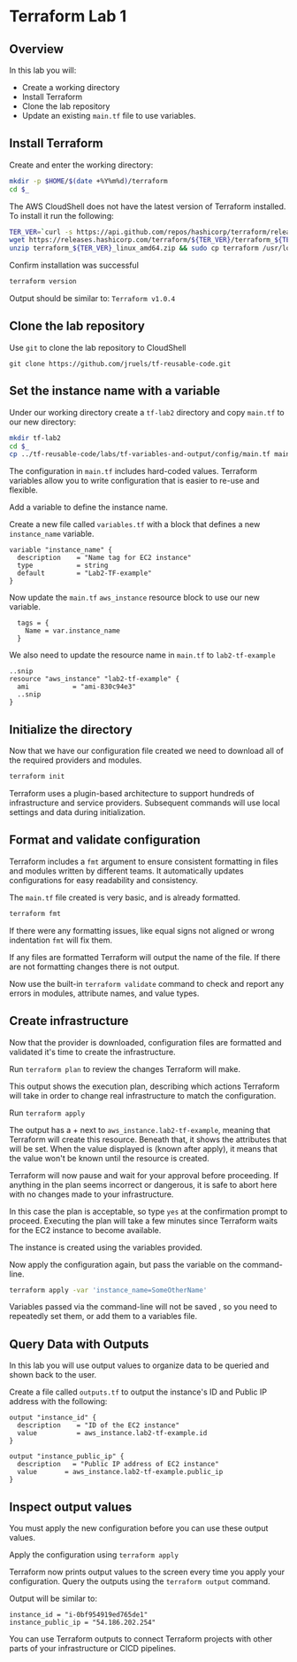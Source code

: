 # Terraform Lab 1

## Overview 
In this lab you will:
- Create a working directory
- Install Terraform
- Clone the lab repository
- Update an existing `main.tf` file to use variables. 

## Install Terraform 
Create and enter the working directory:
```sh
mkdir -p $HOME/$(date +%Y%m%d)/terraform
cd $_
```
The AWS CloudShell does not have the latest version of Terraform installed. To install it run the following: 
```sh
TER_VER=`curl -s https://api.github.com/repos/hashicorp/terraform/releases/latest | grep tag_name | cut -d: -f2 | tr -d \"\,\v | awk '{$1=$1};1'`
wget https://releases.hashicorp.com/terraform/${TER_VER}/terraform_${TER_VER}_linux_amd64.zip
unzip terraform_${TER_VER}_linux_amd64.zip && sudo cp terraform /usr/local/bin/
```

Confirm installation was successful
```sh
terraform version 
```

Output should be similar to: `Terraform v1.0.4`


## Clone the lab repository
Use `git` to clone the lab repository to CloudShell
```
git clone https://github.com/jruels/tf-reusable-code.git
```


## Set the instance name with a variable
Under our working directory create a `tf-lab2` directory and copy `main.tf` to our new directory: 
```sh
mkdir tf-lab2 
cd $_
cp ../tf-reusable-code/labs/tf-variables-and-output/config/main.tf main.tf
```

The configuration in `main.tf` includes hard-coded values. Terraform variables allow you to write configuration that is easier to re-use and flexible. 

Add a variable to define the instance name. 

Create a new file called `variables.tf` with a block that defines a new `instance_name` variable. 

```hcl
variable "instance_name" {
  description    = "Name tag for EC2 instance"
  type           = string
  default        = "Lab2-TF-example"
}
```

Now update the `main.tf` `aws_instance` resource block to use our new variable. 

```
  tags = {
    Name = var.instance_name
  }
```

We also need to update the resource name in `main.tf` to `lab2-tf-example`
```
..snip
resource "aws_instance" "lab2-tf-example" {
  ami           = "ami-830c94e3"
  ..snip
}
```

## Initialize the directory
Now that we have our configuration file created we need to download all of the required providers and modules.
```sh
terraform init
```

Terraform uses a plugin-based architecture to support hundreds of infrastructure and service providers. Subsequent commands will use local settings and data during initialization.

## Format and validate configuration
Terraform includes a `fmt` argument to ensure consistent formatting in files and modules written by different teams. It automatically updates configurations for easy readability and consistency.

The `main.tf` file created is very basic, and is already formatted.
```sh
terraform fmt
```

If there were any formatting issues, like equal signs not aligned or wrong indentation `fmt` will fix them.

If any files are formatted Terraform will output the name of the file. If there are not formatting changes there is not output.

Now use the built-in `terraform validate` command to check and report any errors in modules, attribute names, and value types.

## Create infrastructure
Now that the provider is downloaded, configuration files are formatted and validated it's time to create the infrastructure.

Run `terraform plan` to review the changes Terraform will make.

This output shows the execution plan, describing which actions Terraform will take in order to change real infrastructure to match the configuration.

Run `terraform apply`

The output has a + next to `aws_instance.lab2-tf-example`, meaning that Terraform will create this resource. Beneath that, it shows the attributes that will be set. When the value   displayed is (known after apply), it means that the value won't be known until the resource is created.

Terraform will now pause and wait for your approval before proceeding. If anything in the plan seems incorrect or dangerous, it is safe to abort here with no changes made to your    infrastructure.

In this case the plan is acceptable, so type `yes` at the confirmation prompt to proceed. Executing the plan will take a few minutes since Terraform waits for the EC2 instance to    become available.

The instance is created using the variables provided. 

Now apply the configuration again, but pass the variable on the command-line. 
```sh
terraform apply -var 'instance_name=SomeOtherName'
```

Variables passed via the command-line will not be saved , so you need to repeatedly set them, or add them to a variables file.

## Query Data with Outputs
In this lab you will use output values to organize data to be queried and shown back to the user. 

Create a file called `outputs.tf` to output the instance's ID and Public IP address with the following: 
```hcl
output "instance_id" {
  description    = "ID of the EC2 instance"
  value          = aws_instance.lab2-tf-example.id
}

output "instance_public_ip" {
  description   = "Public IP address of EC2 instance"
  value       = aws_instance.lab2-tf-example.public_ip
}
```

## Inspect output values
You must apply the new configuration before you can use these output values. 

Apply the configuration using `terraform apply`

Terraform now prints output values to the screen every time you apply your configuration. Query the outputs using the `terraform output` command. 

Output will be similar to: 
```
instance_id = "i-0bf954919ed765de1"
instance_public_ip = "54.186.202.254"
```

You can use Terraform outputs to connect Terraform projects with other parts of your infrastructure or CICD pipelines. 

